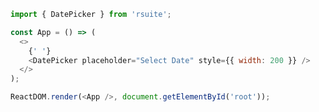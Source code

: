 <!--start-code-->

```js
import { DatePicker } from 'rsuite';

const App = () => (
  <>
    {' '}
    <DatePicker placeholder="Select Date" style={{ width: 200 }} />
  </>
);

ReactDOM.render(<App />, document.getElementById('root'));
```

<!--end-code-->
